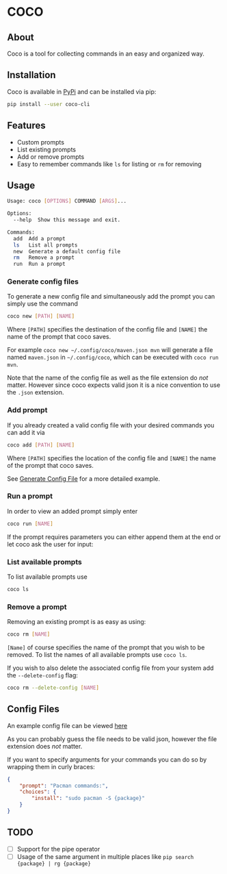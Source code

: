 # COCO

## About

Coco is a tool for collecting commands in an easy and organized way.

## Installation

Coco is available in [PyPi](https://pypi.org/project/coco-cli/) and can be installed via pip:

```sh
pip install --user coco-cli
```

## Features

- Custom prompts
- List existing prompts
- Add or remove prompts
- Easy to remember commands like `ls` for listing or `rm` for removing

## Usage

```sh
Usage: coco [OPTIONS] COMMAND [ARGS]...

Options:
  --help  Show this message and exit.

Commands:
  add  Add a prompt
  ls   List all prompts
  new  Generate a default config file
  rm   Remove a prompt
  run  Run a prompt

```

### Generate config files

To generate a new config file and simultaneously add the prompt you can simply use the command 

```sh
coco new [PATH] [NAME]
```

Where `[PATH]` specifies the destination of the config file and `[NAME]` the name of the prompt that coco saves.

For example `coco new ~/.config/coco/maven.json mvn` will generate a file named `maven.json` in `~/.config/coco`, which can be executed with `coco run mvn`.

Note that the name of the config file as well as the file extension do _not_ matter.
However since coco expects valid json it is a nice convention to use the `.json` extension.

### Add prompt

If you already created a valid config file with your desired commands you can add it via

```sh
coco add [PATH] [NAME]
```

Where `[PATH]` specifies the location of the config file and `[NAME]` the name of the prompt that coco saves.

See [Generate Config File](#generate-config-files) for a more detailed example.

### Run a prompt

In order to view an added prompt simply enter

```sh
coco run [NAME]
```

If the prompt requires parameters you can either append them at the end or let coco ask the user for input:

<!-- Add animated terminal video showing both options with coco -->

### List available prompts

To list available prompts use

```sh
coco ls
```

### Remove a prompt

Removing an existing prompt is as easy as using:

```sh
coco rm [NAME]
```

`[Name]` of course specifies the name of the prompt that you wish to be removed.
To list the names of all available prompts use `coco ls`.

If you wish to also delete the associated config file from your system add the `--delete-config` flag:

```sh
coco rm --delete-config [NAME]
```

## Config Files

An example config file can be viewed [here](https://github.com/Treborium/Coco/blob/master/coco/coco.json)

As you can probably guess the file needs to be valid json, however the file extension does _not_ matter.

If you want to specify arguments for your commands you can do so by wrapping them in curly braces:

```json
{
    "prompt": "Pacman commands:",
    "choices": {
        "install": "sudo pacman -S {package}"
    }
}
```

## TODO

- [ ] Support for the pipe operator
- [ ] Usage of the same argument in multiple places like `pip search {package} | rg {package}`
